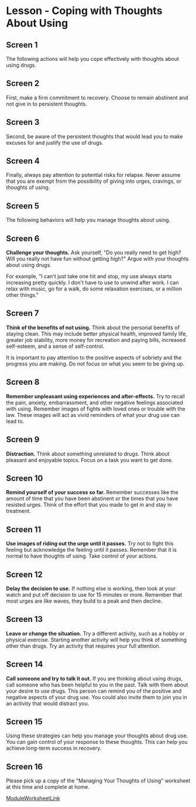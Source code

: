 # Lesson - Coping with Thoughts About Using

## Screen 1
The following actions will help you cope effectively with thoughts about using drugs.

## Screen 2
First, make a firm commitment to recovery.  Choose to remain abstinent and not give in to persistent thoughts.

## Screen 3
Second, be aware of the persistent thoughts that would lead you to make excuses for and justify the use of drugs.

## Screen 4
Finally, always pay attention to potential risks for relapse.  Never assume that you are exempt from the possibility of giving into urges, cravings, or thoughts of using.

## Screen 5
The following behaviors will help you manage thoughts about using.

## Screen 6
**Challenge your thoughts.**
Ask yourself, "Do you really need to get high?  Will you really not have fun without getting high?" Argue with your thoughts about using drugs.

For example, "I can't just take one hit and stop, my use always starts increasing pretty quickly.   I don't have to use to unwind after work.  I can relax with music, go for a walk, do some relaxation exercises, or a million other things."

## Screen 7
**Think of the benefits of not using.**
Think about the personal benefits of staying clean.  This may include better physical health, improved family life, greater job stability, more money for recreation and paying bills, increased self-esteem, and a sense of self-control.

It is important to pay attention to the positive aspects of sobriety and the progress you are making.   Do not focus on what you seem to be giving up.

## Screen 8
**Remember unpleasant using experiences and after-effects.**
Try to recall the pain, anxiety, embarrassment, and other negative feelings associated with using.  Remember images of fights with loved ones or trouble with the law.  These images will act as vivid reminders of what your drug use can lead to.

## Screen 9
**Distraction.**
Think about something unrelated to drugs.  Think about pleasant and enjoyable topics.  Focus on a task you want to get done.

## Screen 10
**Remind yourself of your success so far.**
Remember successes like the amount of time that you have been abstinent or the times that you have resisted urges.  Think of the effort that you made to get in and stay in treatment.

## Screen 11
**Use images of riding out the urge until it passes.**
Try not to fight this feeling but acknowledge the feeling until it passes.  Remember that it is normal to have thoughts of using.  Take control of your actions.

## Screen 12
**Delay the decision to use.**
If nothing else is working, then look at your watch and put off decision to use for 15 minutes or more.  Remember that most urges are like waves, they build to a peak and then decline.

## Screen 13
**Leave or change the situation.**
Try a different activity, such as a hobby or physical exercise.  Starting another activity will help you think of something other than drugs.  Try an activity that requires your full attention.

## Screen 14
**Call someone and try to talk it out.**
If you are thinking about using drugs, call someone who has been helpful to you in the past.  Talk with them about your desire to use drugs.  This person can remind you of the positive and negative aspects of your drug use.  You could also invite them to join you in an activity that would distract you.

## Screen 15
Using these strategies can help you manage your thoughts about drug use.  You can gain control of your response to these thoughts.  This can help you achieve long-term success in recovery.

## Screen 16
Please pick up a copy of the "Managing Your Thoughts of Using" worksheet at this time and complete at home.

[ModuleWorksheetLink](PracticeExercisesforManagingThoughtsaboutUsing.pdf)

